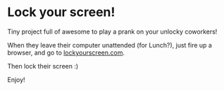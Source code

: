 Lock your screen!
=================

Tiny project full of awesome to play a prank on your unlocky coworkers!

When they leave their computer unattended (for Lunch?), just fire up
a browser, and go to [lockyourscreen.com](http://lockyourscreen.com).

Then lock their screen :)

Enjoy!